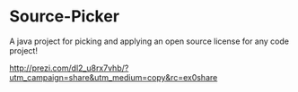 Source-Picker
=============

A java project for picking and applying an open source license for any code project!

http://prezi.com/dl2_u8rx7vhb/?utm_campaign=share&utm_medium=copy&rc=ex0share

